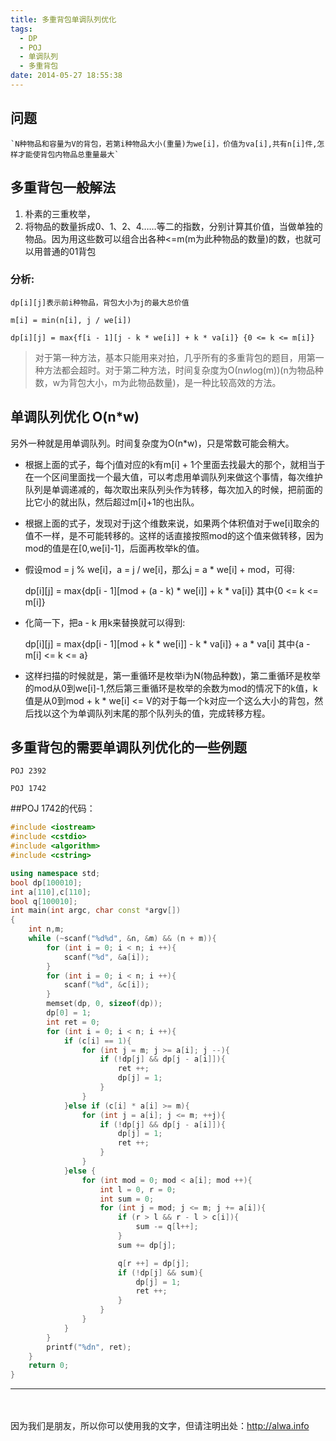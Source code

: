 ```yaml
---
title: 多重背包单调队列优化
tags:
  - DP
  - POJ
  - 单调队列
  - 多重背包
date: 2014-05-27 18:55:38
---
```


## 问题

	`N种物品和容量为V的背包，若第i种物品大小(重量)为we[i]，价值为va[i],共有n[i]件,怎样才能使背包内物品总重量最大`




## 多重背包一般解法

1.  朴素的三重枚举，
2.  将物品的数量拆成0、1、2、4&hellip;&hellip;等二的指数，分别计算其价值，当做单独的物品。因为用这些数可以组合出各种<=m(m为此种物品的数量)的数，也就可以用普通的01背包



### 分析:

    dp[i][j]表示前i种物品，背包大小为j的最大总价值

    m[i] = min(n[i], j / we[i])

    dp[i][j] = max{f[i - 1][j - k * we[i]] + k * va[i]} {0 <= k <= m[i]}

> 对于第一种方法，基本只能用来对拍，几乎所有的多重背包的题目，用第一种方法都会超时。对于第二种方法，时间复杂度为&Omicron;(n*w*log(m))(n为物品种数，w为背包大小，m为此物品数量)，是一种比较高效的方法。



## 单调队列优化 O(n*w)

另外一种就是用单调队列。时间复杂度为&Omicron;(n*w)，只是常数可能会稍大。

*   根据上面的式子，每个j值对应的k有m[i] + 1个里面去找最大的那个，就相当于在一个区间里面找一个最大值，可以考虑用单调队列来做这个事情，每次维护队列是单调递减的，每次取出来队列头作为转移，每次加入的时候，把前面的比它小的就出队，然后超过m[i]+1的也出队。
*   根据上面的式子，发现对于j这个维数来说，如果两个体积值对于we[i]取余的值不一样，是不可能转移的。这样的话直接按照mod的这个值来做转移，因为mod的值是在[0,we[i]-1]，后面再枚举k的值。
*   假设mod = j % we[i]，a = j / we[i]，那么j = a * we[i] + mod，可得:

    dp[i][j] = max{dp[i - 1][mod + (a - k) * we[i]] + k * va[i]} 其中{0 <= k <= m[i]}
*   化简一下，把a - k 用k来替换就可以得到:

    dp[i][j] = max{dp[i - 1][mod + k * we[i]] - k * va[i]} + a * va[i] 其中{a - m[i] <= k <= a}
*   这样扫描的时候就是，第一重循环是枚举i为N(物品种数)，第二重循环是枚举的mod从0到we[i]-1,然后第三重循环是枚举的余数为mod的情况下的k值，k值是从0到mod + k * we[i] <= V的对于每一个k对应一个这么大小的背包，然后找以这个为单调队列末尾的那个队列头的值，完成转移方程。



## 多重背包的需要单调队列优化的一些例题

	POJ 2392

	POJ 1742


##POJ 1742的代码：

```cpp
#include <iostream>
#include <cstdio>
#include <algorithm>
#include <cstring>

using namespace std;
bool dp[100010];
int a[110],c[110];
bool q[100010];
int main(int argc, char const *argv[])
{
	int n,m;
	while (~scanf("%d%d", &n, &m) && (n + m)){
		for (int i = 0; i < n; i ++){
			scanf("%d", &a[i]);
		}
		for (int i = 0; i < n; i ++){
			scanf("%d", &c[i]);
		}
		memset(dp, 0, sizeof(dp));
		dp[0] = 1;
		int ret = 0;
		for (int i = 0; i < n; i ++){
			if (c[i] == 1){
				for (int j = m; j >= a[i]; j --){
					if (!dp[j] && dp[j - a[i]]){
						ret ++;
						dp[j] = 1;
					}
				}
			}else if (c[i] * a[i] >= m){
				for (int j = a[i]; j <= m; ++j){
					if (!dp[j] && dp[j - a[i]]){
						dp[j] = 1;
						ret ++;
					}
				}
			}else {
				for (int mod = 0; mod < a[i]; mod ++){
					int l = 0, r = 0;
					int sum = 0;
					for (int j = mod; j <= m; j += a[i]){
						if (r > l && r - l > c[i]){
							sum -= q[l++];
						}
						sum += dp[j];

						q[r ++] = dp[j];
						if (!dp[j] && sum){
							dp[j] = 1;
							ret ++;
						}
					}
				}
			}
		}
		printf("%dn", ret);
	}
	return 0;
}
```


----
　 

因为我们是朋友，所以你可以使用我的文字，但请注明出处：http://alwa.info